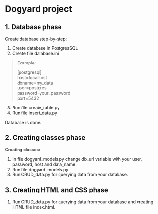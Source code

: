 # Dogyard project

## 1. Database phase

Create database step-by-step:
1. Create database in PostgresSQL
2. Create file database.ini 

>Example:
>
>[postgresql]  
host=localhost  
dbname=my_data  
user=postgres  
password=your_password  
port=5432

3. Run file create_table.py
4. Run file insert_data.py

Database is done.
## 2. Creating classes phase
Creating classes:

1. In file dogyard_models.py change db_url variable with your user, password, host and data_name.
2. Run file dogyard_models.py
3. Run CRUD_data.py for querying data from your database.

## 3. Creating HTML and CSS phase

 1. Run CRUD_data.py for querying data from your database and creating HTML file index.html.

